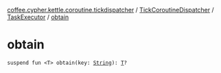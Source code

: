 [coffee.cypher.kettle.coroutine.tickdispatcher](../../index.md) / [TickCoroutineDispatcher](../index.md) / [TaskExecutor](index.md) / [obtain](./obtain.md)

# obtain

`suspend fun <T> obtain(key: `[`String`](https://kotlinlang.org/api/latest/jvm/stdlib/kotlin/-string/index.html)`): `[`T`](obtain.md#T)`?`